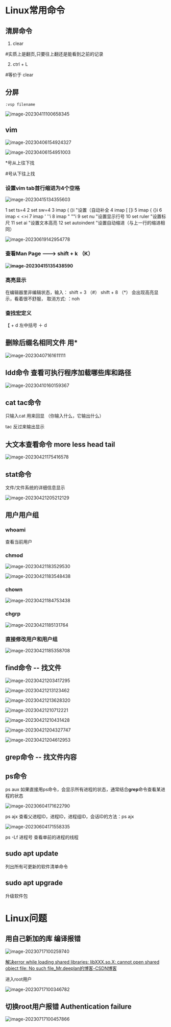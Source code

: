 # Linux常用命令

## 清屏命令

1. clear

\#实质上是翻页,只要往上翻还是能看到之前的记录

2. ctrl + L

\#等价于 clear

## 分屏

```
:vsp filename
```

![image-20230411100658345](Linux常用命令.assets/image-20230411100658345.png)

## vim

![image-20230406154924327](Linux常用命令.assets/image-20230406154924327.png)

![image-20230406154951003](Linux常用命令.assets/image-20230406154951003.png)

 *号从上往下找

#号从下往上找



### 设置vim  tab首行缩进为4个空格

![image-20230415134355603](Linux常用命令.assets/image-20230415134355603.png)

  1 set ts=4
  2 set sw=4
  3 imap ( ()<ESC>i        "设置（自动补全
  4 imap [ []<ESC>i
  5 imap { {}<ESC>i
  6 imap < <><ESC>i
  7 imap ' ''<ESC>i
  8 imap " ""<ESC>i
  9 set nu 						"设置显示行号
 10 set ruler				    "设置标尺
 11 set ai						 "设置文本高亮
 12 set autoindent		"设置自动缩进（与上一行的缩进相同）

![image-20230619142954778](Linux常用命令.assets/image-20230619142954778.png)



### 查看Man Page    --->    shift + k （K）

#### ![image-20230415135438590](Linux常用命令.assets/image-20230415135438590.png) 

### 高亮显示

在编辑器里非编辑状态，输入：
shift + 3 （#）
shift + 8 （*）
会出现高亮显示，看着很不舒服，
取消方式:
：noh



### 查找宏定义

【 + d         左中括号 ＋ d







## 删除后缀名相同文件  用*

![image-20230407161611111](Linux常用命令.assets/image-20230407161611111.png)

## ldd命令 查看可执行程序加载哪些库和路径

![image-20230410160159367](Linux常用命令.assets/image-20230410160159367.png)



## cat tac命令

只输入cat  用来回显   （你输入什么，它输出什么）

tac   反过来输出显示



## 大文本查看命令 more less head tail

![image-20230421175416578](Linux常用命令.assets/image-20230421175416578.png)



## stat命令

文件/文件系统的详细信息显示

![image-20230421205212129](Linux常用命令.assets/image-20230421205212129.png)







## 用户用户组




### whoami

查看当前用户



### chmod

![image-20230421183529530](Linux常用命令.assets/image-20230421183529530.png)

![image-20230421183548438](Linux常用命令.assets/image-20230421183548438.png)



### chown

![image-20230421184753438](Linux常用命令.assets/image-20230421184753438.png)



### chgrp

![image-20230421185131764](Linux常用命令.assets/image-20230421185131764.png)



### 直接修改用户和用户组

![image-20230421185358708](Linux常用命令.assets/image-20230421185358708.png)



## find命令   -- 找文件

![image-20230421203417295](Linux常用命令.assets/image-20230421203417295.png)

![image-20230421213123462](Linux常用命令.assets/image-20230421213123462.png)

![image-20230421213628320](Linux常用命令.assets/image-20230421213628320.png)

![image-20230421210712221](Linux常用命令.assets/image-20230421210712221.png)

![image-20230421210431428](Linux常用命令.assets/image-20230421210431428.png)

![image-20230421204327747](Linux常用命令.assets/image-20230421204327747.png)

![image-20230421204612953](Linux常用命令.assets/image-20230421204612953.png)



## grep命令   -- 找文件内容



## ps命令

ps aux    如果直接用ps命令，会显示所有进程的状态，通常结合**grep**命令查看某进程的状态

![image-20230604171622790](Linux常用命令.assets/image-20230604171622790.png)

ps ajx    查看父进程ID，进程ID，进程组ID，会话ID的方法：ps ajx

![image-20230604171558335](Linux常用命令.assets/image-20230604171558335.png)

ps -Lf 进程号               查看单前的进程的线程



## **sudo apt update**

列出所有可更新的软件清单命令



## **sudo apt upgrade**

升级软件包



















# Linux问题



## 用自己新加的库 编译报错

![image-20230717100259740](Linux常用命令.assets/image-20230717100259740.png)

[解决error while loading shared libraries: libXXX.so.X: cannot open shared object file: No such file_Mr.deeplan的博客-CSDN博客](https://blog.csdn.net/deeplan_1994/article/details/83927832?utm_medium=distribute.pc_relevant_right.none-task-blog-BlogCommendFromMachineLearnPai2-1.nonecase&depth_1-utm_source=distribute.pc_relevant_right.none-task-blog-BlogCommendFromMachineLearnPai2-1.nonecase)

进入root用户 

![image-20230717100346782](Linux常用命令.assets/image-20230717100346782.png)



## 切换root用户报错 Authentication failure

![image-20230717100457866](Linux常用命令.assets/image-20230717100457866.png)